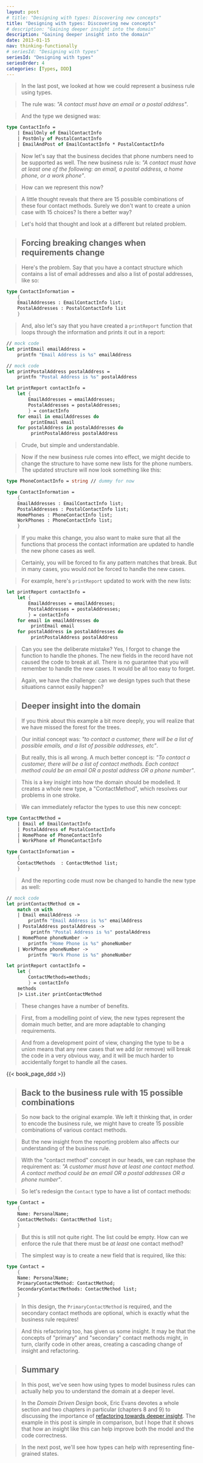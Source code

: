 ```yaml
---
layout: post
# title: "Designing with types: Discovering new concepts"
title: "Designing with types: Discovering new concepts"
# description: "Gaining deeper insight into the domain"
description: "Gaining deeper insight into the domain"
date: 2013-01-15
nav: thinking-functionally
# seriesId: "Designing with types"
seriesId: "Designing with types"
seriesOrder: 4
categories: [Types, DDD]
---
```


> In the last post, we looked at how we could represent a business rule using types.

> The rule was: *"A contact must have an email or a postal address"*.

> And the type we designed was:

```fsharp
type ContactInfo =
    | EmailOnly of EmailContactInfo
    | PostOnly of PostalContactInfo
    | EmailAndPost of EmailContactInfo * PostalContactInfo
```

> Now let's say that the business decides that phone numbers need to be supported as well.
> The new business rule is: *"A contact must have at least one of the following: an email, a postal address, a home phone, or a work phone"*.

> How can we represent this now?

> A little thought reveals that there are 15 possible combinations of these four contact methods.
> Surely we don't want to create a union case with 15 choices?
> Is there a better way?

> Let's hold that thought and look at a different but related problem.

> ## Forcing breaking changes when requirements change

> Here's the problem.
> Say that you have a contact structure which contains a list of email addresses and also a list of postal addresses, like so:

```fsharp
type ContactInformation =
    {
    EmailAddresses : EmailContactInfo list;
    PostalAddresses : PostalContactInfo list
    }
```

> And, also let's say that you have created a `printReport` function that loops through the information and prints it out in a report:

```fsharp
// mock code
let printEmail emailAddress =
    printfn "Email Address is %s" emailAddress

// mock code
let printPostalAddress postalAddress =
    printfn "Postal Address is %s" postalAddress

let printReport contactInfo =
    let {
        EmailAddresses = emailAddresses;
        PostalAddresses = postalAddresses;
        } = contactInfo
    for email in emailAddresses do
         printEmail email
    for postalAddress in postalAddresses do
         printPostalAddress postalAddress
```

> Crude, but simple and understandable.

> Now if the new business rule comes into effect, we might decide to change the structure to have some new lists for the phone numbers.
> The updated structure will now look something like this:

```fsharp
type PhoneContactInfo = string // dummy for now

type ContactInformation =
    {
    EmailAddresses : EmailContactInfo list;
    PostalAddresses : PostalContactInfo list;
    HomePhones : PhoneContactInfo list;
    WorkPhones : PhoneContactInfo list;
    }
```

> If you make this change, you also want to make sure that all the functions that process the contact information are updated to handle the new phone cases as well.

> Certainly, you will be forced to fix any pattern matches that break.
> But in many cases, you would *not* be forced to handle the new cases.

> For example, here's `printReport` updated to work with the new lists:

```fsharp
let printReport contactInfo =
    let {
        EmailAddresses = emailAddresses;
        PostalAddresses = postalAddresses;
        } = contactInfo
    for email in emailAddresses do
         printEmail email
    for postalAddress in postalAddresses do
         printPostalAddress postalAddress
```

> Can you see the deliberate mistake?
> Yes, I forgot to change the function to handle the phones.
> The new fields in the record have not caused the code to break at all.
> There is no guarantee that you will remember to handle the new cases.
> It would be all too easy to forget.

> Again, we have the challenge: can we design types such that these situations cannot easily happen?

> ## Deeper insight into the domain

> If you think about this example a bit more deeply, you will realize that we have missed the forest for the trees.

> Our initial concept was: *"to contact a customer, there will be a list of possible emails, and a list of possible addresses, etc"*.

> But really, this is all wrong.
> A much better concept is: *"To contact a customer, there will be a list of contact methods. Each contact method could be an email OR a postal address OR a phone number"*.

> This is a key insight into how the domain should be modelled.
> It creates a whole new type, a "ContactMethod", which resolves our problems in one stroke.

> We can immediately refactor the types to use this new concept:

```fsharp
type ContactMethod =
    | Email of EmailContactInfo
    | PostalAddress of PostalContactInfo
    | HomePhone of PhoneContactInfo
    | WorkPhone of PhoneContactInfo

type ContactInformation =
    {
    ContactMethods  : ContactMethod list;
    }
```

> And the reporting code must now be changed to handle the new type as well:

```fsharp
// mock code
let printContactMethod cm =
    match cm with
    | Email emailAddress ->
        printfn "Email Address is %s" emailAddress
    | PostalAddress postalAddress ->
         printfn "Postal Address is %s" postalAddress
    | HomePhone phoneNumber ->
        printfn "Home Phone is %s" phoneNumber
    | WorkPhone phoneNumber ->
        printfn "Work Phone is %s" phoneNumber

let printReport contactInfo =
    let {
        ContactMethods=methods;
        } = contactInfo
    methods
    |> List.iter printContactMethod
```

> These changes have a number of benefits.

> First, from a modelling point of view, the new types represent the domain much better, and are more adaptable to changing requirements.

> And from a development point of view, changing the type to be a union means that any new cases that we add (or remove) will break the code in a very obvious way, and it will be much harder to accidentally forget to handle all the cases.

{{< book_page_ddd >}}

> ## Back to the business rule with 15 possible combinations

> So now back to the original example.
> We left it thinking that, in order to encode the business rule, we might have to create 15 possible combinations of various contact methods.

> But the new insight from the reporting problem also affects our understanding of the business rule.

> With the "contact method" concept in our heads, we can rephase the requirement as: *"A customer must have at least one contact method.
> A contact method could be an email OR a postal addresses OR a phone number"*.

> So let's redesign the `Contact` type to have a list of contact methods:

```fsharp
type Contact =
    {
    Name: PersonalName;
    ContactMethods: ContactMethod list;
    }
```

> But this is still not quite right.
> The list could be empty.
> How can we enforce the rule that there must be *at least* one contact method?

> The simplest way is to create a new field that is required, like this:

```fsharp
type Contact =
    {
    Name: PersonalName;
    PrimaryContactMethod: ContactMethod;
    SecondaryContactMethods: ContactMethod list;
    }
```

> In this design, the `PrimaryContactMethod` is required, and the secondary contact methods are optional, which is exactly what the business rule requires!

> And this refactoring too, has given us some insight.
> It may be that the concepts of "primary" and "secondary" contact methods might, in turn, clarify code in other areas, creating a cascading change of insight and refactoring.

> ## Summary

> In this post, we've seen how using types to model business rules can actually help you to understand the domain at a deeper level.

> In the *Domain Driven Design* book, Eric Evans devotes a whole section and two chapters in particular (chapters 8 and 9) to discussing the importance of [refactoring towards deeper insight](http://dddcommunity.org/wp-content/uploads/files/books/evans_pt03.pdf).
> The example in this post is simple in comparison, but I hope that it shows that how an insight like this can help improve both the model and the code correctness.

> In the next post, we'll see how types can help with representing fine-grained states.
